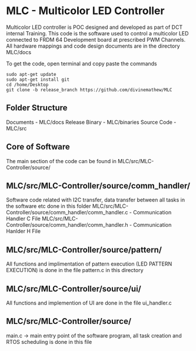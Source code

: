 # MLC - Multicolor LED Controller 

Multicolor LED controller is POC designed and developed as part of DCT internal Training. This code is the software used to control a multicolor LED connected to FRDM 64 Development board at prescribed PWM Channels. All hardware mappings and code design documents are in the directory MLC/docs

To get the code, open terminal and copy paste the commands


`sudo apt-get update`  
`sudo apt-get install git`  
`cd /home/Desktop`  
`git clone -b release_branch https://github.com/divinemathew/MLC`   

## Folder Structure

Documents             -     MLC/docs
Release Binary        -     MLC/binaries
Source Code           -     MLC/src


## Core of Software 
The main section of the code can be found in 
MLC/src/MLC-Controller/source/

## MLC/src/MLC-Controller/source/comm_handler/
Software code related with I2C transfer, data transfer between all tasks in the software etc done in this folder
MLC/src/MLC-Controller/source/comm_handler/comm_handler.c   - Communication Handler C File
MLC/src/MLC-Controller/source/comm_handler/comm_handler.h   - Communication Hanlder H File

## MLC/src/MLC-Controller/source/pattern/
All functions and implimentation of pattern execution (LED PATTERN EXECUTION) is done in the file pattern.c in this directory

## MLC/src/MLC-Controller/source/ui/
All functions and implemention of UI are done in the file ui_handler.c

## MLC/src/MLC-Controller/source/
main.c -> main entry point of the software program, all task creation and RTOS scheduling is done in this file
